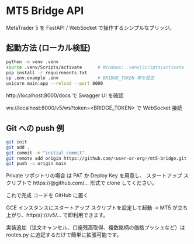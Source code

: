 # MT5 Bridge API

MetaTrader 5 を FastAPI / WebSocket で操作するシンプルなブリッジ。

## 起動方法 (ローカル検証)

```bash
python -m venv .venv
source .venv/Scripts/activate      # Windows: .venv\Scripts\activate
pip install -r requirements.txt
cp .env.example .env               # BRIDGE_TOKEN 等を設定
uvicorn main:app --reload --port 8000
```

http://localhost:8000/docs で Swagger UI を確認

ws://localhost:8000/v5/ws?token=<BRIDGE_TOKEN> で WebSocket 接続

## Git への push 例

```bash
git init
git add .
git commit -m "initial commit"
git remote add origin https://github.com/<user-or-org>/mt5-bridge.git
git push -u origin main
```

Private リポジトリの場合 は PAT か Deploy Key を用意し、
スタートアップ スクリプトで https://<token>@github.com/... 形式で clone してください。

これで完成
コードを GitHub に置く

GCE インスタンスにスタートアップ スクリプトを設定して起動
 → MT5 が立ち上がり、http(s)://<IP>/v5/... で即利用できます。

実装追加（注文キャンセル、口座残高取得、複数銘柄の価格プッシュなど）は routes.py に追記するだけで簡単に拡張可能です。